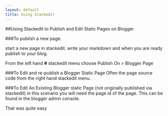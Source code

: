 ```yaml
---
layout: default
title: Using Stackedit
---
```


##Using Stackedit to Publish and Edit Static Pages on Blogger

###To publish a new page.

start a new page in stackedit. write your markdown and when you are ready publish to your blog.

From the left hand **#** stackedit menu choose
Publish On > Blogger Page

###To Edit and re-publish a Blogger Static Page
OPen the page source code from the right hand stackedit menu.

###To Edit An Existing Blogger static Page (not originally published via stackedit)
in this scenario you will need the page id of the page. This can be found in the blogger admin console.

That was quite easy
